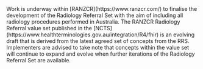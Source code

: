 <div class="stu-note" markdown="1">
Work is underway within [RANZCR](https://www.ranzcr.com/) to finalise the development of the Radiology Referral Set with the aim of including all radiology procedures performed in Australia. The RANZCR Radiology Referral value set published in the [NCTS](https://www.healthterminologies.gov.au/integration/R4/fhir) is an evolving draft that is derived from the latest agreed set of concepts from the RRS. Implementers are advised to take note that concepts within the value set will continue to expand and evolve when further iterations of the Radiology Referral Set are available. 
</div>